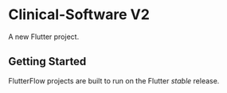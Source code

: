 # Clinical-Software V2

A new Flutter project.

## Getting Started

FlutterFlow projects are built to run on the Flutter _stable_ release.
